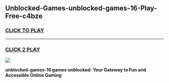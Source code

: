 
## Unblocked-Games-unblocked-games-16-Play-Free-c4bze
<h3>
<a href="https://premium76.site?title=unblocked-games-16&ref=23A">CLICK TO PLAY</a></h3>
<hr>

<h3>
<a href="https://premium76.site?title=unblocked-games-16&ref=23A">CLICK 2 PLAY</a>
  
</h3>

<a href="https://premium76.site?title=unblocked-games-16&ref=23A"><img src="https://clearcache.store/games.png"></a>


**unblocked-games-16 games unblocked: Your Gateway to Fun and Accessible Online Gaming**
